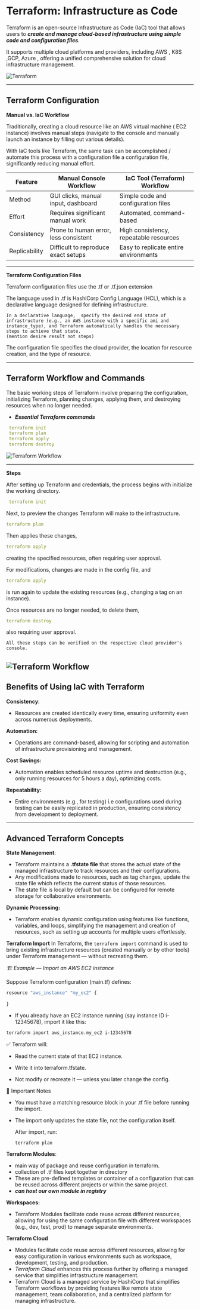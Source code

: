 # Terraform: Infrastructure as Code

Terraform is an open-source Infrastructure as Code (IaC) tool that allows users to ***create and manage cloud-based infrastructure using simple code and configuration files***. 

It supports multiple cloud platforms and providers, including AWS , K8S ,GCP, Azure , offering a unified comprehensive solution for cloud infrastructure management. 

![Terraform](/terraform/images/What-is-Terraform.png)

---

Terraform Configuration 
---
**Manual vs. IaC Workflow** 

Traditionally, creating a cloud resource like an AWS virtual machine ( EC2 instance) involves manual steps (navigate to the console and manually launch an instance by filling out various details).

With IaC tools like Terraform, the same task can be accomplished / automate this process with a configuration file a configuration file, significantly reducing manual effort. 


| Feature       | Manual Console Workflow                | IaC Tool (Terraform) Workflow         |
|---------------|---------------------------------------|--------------------------------------|
| Method        | GUI clicks, manual input, dashboard   | Simple code and configuration files  |
| Effort        | Requires significant manual work      | Automated, command-based             |
| Consistency   | Prone to human error, less consistent| High consistency, repeatable resources|
| Replicability | Difficult to reproduce exact setups   | Easy to replicate entire environments|

---


**Terraform Configuration Files**

Terraform configuration files use the .tf  or .tf.json extension

The language used in .tf is HashiCorp Config Language (HCL), which is a declarative language designed for defining infrastructure. 
    
    In a declarative language,  specify the desired end state of  infrastructure (e.g., an AWS instance with a specific ami and instance_type), and Terraform automatically handles the necessary steps to achieve that state. 
    (mention desire result not steps)

The configuration file specifies the cloud provider, the location for resource creation, and the type of resource.
 
---

**Terraform Workflow and Commands**
-
The basic working steps of Terraform involve preparing the configuration, initializing Terraform, planning changes, applying them, and destroying resources when no longer needed. 

- ***Essential Terraform commands***

```yml
 terraform init
 terraform plan 
 terraform apply 
 terraform destroy
```
![Terraform Workflow](/terraform/images/terraform%20workflow.png)

---
**Steps**

After setting up Terraform and credentials, the process begins with initialize the working directory.
 
```yml
 terraform init 
 ```
  

Next,  to preview the changes Terraform will make to the infrastructure.

```yml
terraform plan 
```

Then applies these changes, 

```yml
terraform apply 
```

creating the specified resources, often requiring user approval. 

For modifications, changes are made in the config file, and 
```yml
terraform apply
```


 is run again to update the existing resources (e.g., changing a tag on an instance). 

Once resources are no longer needed, to delete them,

```yml
terraform destroy 
```
 also requiring user approval.


    All these steps can be verified on the respective cloud provider's console. 



![Terraform Workflow](/terraform/images/Terraform-Workflow.png)
---
Benefits of Using IaC with Terraform
---

**Consistency**: 
- Resources are created identically every time, ensuring uniformity even across numerous deployments. 

**Automation:**

- Operations are command-based, allowing for scripting and automation of infrastructure provisioning and management. 

**Cost Savings:**
-  Automation enables scheduled resource uptime and destruction (e.g., only running resources for 5 hours a day), optimizing costs. 

**Repeatability:**
- Entire environments (e.g., for testing) i.e configurations used during testing can be easily replicated in production, ensuring consistency from development to deployment. 

---
Advanced Terraform Concepts
-
**State Management**:
- Terraform maintains a **.tfstate file** that stores the actual state of the managed infrastructure to track resources and their configurations. 
- Any modifications made to resources, such as tag changes, update the state file which reflects the current status of those resources.
- The state file is local by default but can be configured for remote storage for collaborative environments. 

**Dynamic Processing:** 

- Terraform enables dynamic configuration using features like functions, variables, and loops, simplifying the management and creation of resources, such as setting up accounts for multiple users effortlessly. 

**Terraform Import**
In Terraform, the ```terraform import``` command is used to bring existing infrastructure resources (created manually or by other tools) under Terraform management — without recreating them.


*🏗️ Example  — Import an AWS EC2 instance*

Suppose  Terraform configuration (main.tf) defines:

```js
resource "aws_instance" "my_ec2" {
  
}
```

- If you already have an EC2 instance running (say instance ID i-12345678), import it like this:

```bash
terraform import aws_instance.my_ec2 i-12345678
```

✅ Terraform will:

- Read the current state of that EC2 instance.

- Write it into terraform.tfstate.

- Not modify or recreate it — unless you later change the config.



🧠 Important Notes

- You must have a matching resource block in your .tf file before running the import.

- The import only updates the state file, not the configuration itself.

  After import, run:
   ```
   terraform plan
  ```


**Terraform Modules**: 
- main way of  package and reuse configuration in terraform.
- collection of .tf files kept together in directory
- These are pre-defined templates or container of a configuration that can be reused across different projects or within the same project.
- ***can host our own module in registry***


**Workspaces:** 
- Terraform Modules facilitate code reuse across different resources, allowing for using the same configuration file with different workspaces (e.g., dev, test, prod) to manage separate environments. 

**Terraform Cloud**
- Modules facilitate code reuse across different resources, allowing for easy configuration in various environments such as workspace, development, testing, and production.
 - *Terraform Cloud* enhances this process further by offering a managed service that simplifies infrastructure management.
- Terraform Cloud is a managed service by HashiCorp that simplifies Terraform workflows by providing features like remote state management, team collaboration, and a centralized platform for managing infrastructure. 



